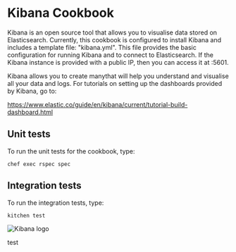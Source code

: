 # Kibana Cookbook

Kibana is an open source tool that allows you to visualise data stored on Elasticsearch. Currently, this cookbook is configured to install Kibana and includes a template file: "kibana.yml". This file provides the basic configuration for running Kibana and to connect to Elasticsearch. If the Kibana instance is provided with a public IP, then you can access it at <PublicIP>:5601.
  
Kibana allows you to create manythat will help you understand and visualise all your data and logs. For tutorials on setting up the dashboards provided by Kibana, go to: 

https://www.elastic.co/guide/en/kibana/current/tutorial-build-dashboard.html
  
## Unit tests

To run the unit tests for the cookbook, type:

```
chef exec rspec spec
```

## Integration tests

To run the integration tests, type:

```
kitchen test
```

![Kibana logo](https://logodix.com/logo/1938623.png)




test
